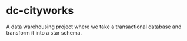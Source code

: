 # dc-cityworks
A data warehousing project where we take a transactional database and transform it into a star schema.
